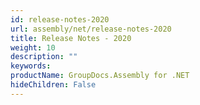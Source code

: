```yaml
---
id: release-notes-2020
url: assembly/net/release-notes-2020
title: Release Notes - 2020
weight: 10
description: ""
keywords: 
productName: GroupDocs.Assembly for .NET
hideChildren: False
---
```


